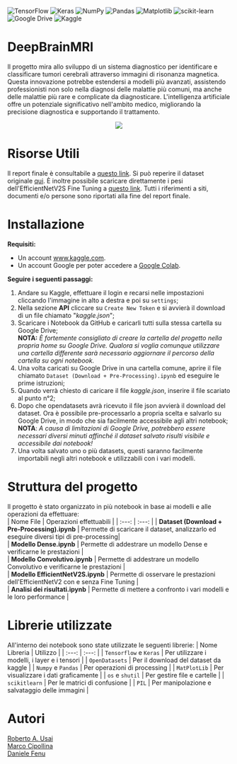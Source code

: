 ![TensorFlow](https://img.shields.io/badge/TensorFlow-%23FF6F00.svg?style=for-the-badge&logo=TensorFlow&logoColor=white)
![Keras](https://img.shields.io/badge/Keras-%23D00000.svg?style=for-the-badge&logo=Keras&logoColor=white)
![NumPy](https://img.shields.io/badge/numpy-%23013243.svg?style=for-the-badge&logo=numpy&logoColor=white)
![Pandas](https://img.shields.io/badge/pandas-%23150458.svg?style=for-the-badge&logo=pandas&logoColor=white)
![Matplotlib](https://img.shields.io/badge/Matplotlib-%23ffffff.svg?style=for-the-badge&logo=Matplotlib&logoColor=black)
![scikit-learn](https://img.shields.io/badge/scikit--learn-%23F7931E.svg?style=for-the-badge&logo=scikit-learn&logoColor=white)
![Google Drive](https://img.shields.io/badge/Google%20Drive-4285F4?style=for-the-badge&logo=googledrive&logoColor=white)
![Kaggle](https://img.shields.io/badge/Kaggle-035a7d?style=for-the-badge&logo=kaggle&logoColor=white)

# DeepBrainMRI
Il progetto mira allo sviluppo di un sistema diagnostico per identificare e classificare tumori cerebrali attraverso immagini di risonanza magnetica. Questa innovazione potrebbe estendersi a modelli più avanzati, assistendo professionisti non solo nella diagnosi delle malattie più comuni, ma anche delle malattie più rare e complicate da diagnosticare. L'intelligenza artificiale offre un potenziale significativo nell'ambito medico, migliorando la precisione diagnostica e supportando il trattamento.   

<p align="center"><img src="https://github.com/TheRoberto2512/DeepBrainMRI/assets/70667004/ef4a5842-79d3-4c9b-8de1-8fff5fc9e8ae"></p>

# Risorse Utili
Il report finale è consultabile a <a href="https://drive.google.com/file/d/10R7wBGUi1C4-gfKmDy9DlV3-mn4EjmI-/view?usp=sharing">questo link<a>. Si può reperire il dataset originale <a href="https://www.kaggle.com/datasets/masoudnickparvar/brain-tumor-mri-dataset">qui</a>. È inoltre possibile scaricare direttamente i pesi dell'EfficientNetV2S Fine Tuning a <a href="https://drive.google.com/file/d/1gOhUuTudMDyIe6SPYTvVHbb_M1fNS5de/view?usp=sharing">questo link<a>.
Tutti i riferimenti a siti, documenti e/o persone sono riportati alla fine del report finale.

# Installazione
**Requisiti:**   
*  Un account <a href="https://www.kaggle.com">www.kaggle.com</a>.     
*  Un account Google per poter accedere a <a href="https://colab.research.google.com">Google Colab</a>.     

**Seguire i seguenti passaggi:**   
1) Andare su Kaggle, effettuare il login e recarsi nelle impostazioni cliccando l'immagine in alto a destra e poi su `settings`;       
2) Nella sezione **API** cliccare su `Create New Token` e si avvierà il download di un file chiamato "_kaggle.json_";
3) Scaricare i Notebook da GitHub e caricarli tutti sulla stessa cartella su Google Drive;     
 **NOTA:** _È fortemente consigliato di creare la cartella del progetto nella propria home su Google Drive. Qualora si voglia comunque utilizzare una cartella differente sarà necessario aggiornare il percorso della cartella su ogni notebook._
4) Una volta caricati su Google Drive in una cartella comune, aprire il file chiamato `Dataset (Download + Pre-Processing).ipynb` ed eseguire le prime istruzioni;
5) Quando verrà chiesto di caricare il file _kaggle.json_, inserire il file scariato al punto n°2;
6) Dopo che opendatasets avrà ricevuto il file json avvierà il download del dataset. Ora è possibile pre-processarlo a propria scelta e salvarlo su Google Drive, in modo che sia facilmente accessibile agli altri notebook;     
  **NOTA**: _A causa di limitazioni di Google Drive, potrebbero essere necessari diversi minuti affinché il dataset salvato risulti visibile e accessibile dai notebook!_
7) Una volta salvato uno o più datasets, questi saranno facilmente importabili negli altri notebook e utilizzabili con i vari modelli.

# Struttura del progetto
Il progetto è stato organizzato in più notebook in base ai modelli e alle operazioni da effettuare:    
| Nome File | Operazioni effettuabili |
| :---: | :---: |
| **Dataset (Download + Pre-Processing).ipynb** | Permette di scaricare il dataset, analizzarlo ed eseguire diversi tipi di pre-processing|       
| **Modello Dense.ipynb** | Permette di addestrare un modello Dense e verificarne le prestazioni |    
| **Modello Convolutivo.ipynb** | Permette di addestrare un modello Convolutivo e verificarne le prestazioni |     
| **Modello EfficientNetV2S.ipynb** | Permette di osservare le prestazioni dell'EfficientNetV2 con e senza Fine Tuning |      
| **Analisi dei risultati.ipynb** | Permette di mettere a confronto i vari modelli e le loro performance |

# Librerie utilizzate
All'interno dei notebook sono state utilizzate le seguenti librerie:
| Nome Libreria | Utilizzo |
| :---: | :---: |
| `Tensorflow` e `Keras` | Per utilizzare i modelli, i layer e i tensori  |
| `OpenDatasets` | Per il download del dataset da kaggle |
| `Numpy` e `Pandas` | Per operazioni di processing |
| `MatPlotLib` | Per visualizzare i dati graficamente |
| `os` e `shutil` | Per gestire file e cartelle |
| `scikitlearn` | Per le matrici di confusione |
| `PIL` | Per manipolazione e salvataggio delle immagini |

# Autori
<a href="https://github.com/TheRoberto2512">Roberto A. Usai</a>  
<a href="https://github.com/Cipe96">Marco Cipollina</a>   
<a href="https://github.com/danif95">Daniele Fenu</a>      
